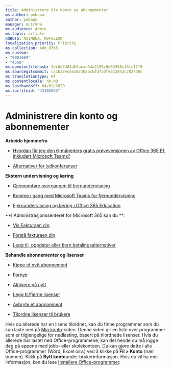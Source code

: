 ```yaml
---
title: Administrere din konto og abonnementer
ms.author: pebaum
author: pebaum
manager: mnirkhe
ms.audience: Admin
ms.topic: article
ROBOTS: NOINDEX, NOFOLLOW
localization_priority: Priority
ms.collection: Adm_O365
ms.custom:
- "9001669"
- "4560"
ms.openlocfilehash: 3dc0d7481db5acae34a2186c9d63358c431c17f9
ms.sourcegitcommit: c31b37ec6a107308bcbfdf5dfee72843c782700c
ms.translationtype: HT
ms.contentlocale: nb-NO
ms.lasthandoff: 04/02/2020
ms.locfileid: "43102653"
---
```

# <a name="manage-your-account-and-subscriptions"></a>Administrere din konto og abonnementer

**Arbeide hjemmefra**
- [Hvordan får jeg den 6-måneders gratis prøveversjonen av Office 365 E1, inkludert Microsoft Teams?](https://docs.microsoft.com/MicrosoftTeams/e1-trial-license)

- [Alternativer for lydkonferanser](https://docs.microsoft.com/alchemyinsights/options-for-audio-conferencing)

**Ekstern undervisning og læring**

- [Gjennomføre overgangen til fjernundervisning](https://www.microsoft.com/education/remote-learning)

- [Komme i gang med Microsoft Teams for fjernundervisning](https://docs.microsoft.com/MicrosoftTeams/remote-learning-edu)

- [Fjernundervisning og læring i Office 365 Education](https://docs.microsoft.com/MicrosoftTeams/remote-learning-edu)

**I Administrasjonssenteret for Microsoft 365 kan du **: 

- [Vis Fakturaen din](https://docs.microsoft.com/microsoft-365/commerce/billing-and-payments/view-your-bill-or-invoice) 

- [Forstå fakturaen din](https://docs.microsoft.com/microsoft-365/commerce/billing-and-payments/understand-your-invoice)

- [Legg til, oppdater eller fjern betalingsalternativer](https://docs.microsoft.com/microsoft-365/commerce/billing-and-payments/add-update-or-remove-credit-card-or-bank-account)

**Behandle abonnementer og lisenser** 

- [Kjøpe et nytt abonnement](https://docs.microsoft.com/microsoft-365/commerce/subscriptions/upgrade-to-different-plan)

- [Fornye](https://docs.microsoft.com/microsoft-365/commerce/subscriptions/renew-your-subscription) 

- [Aktivere på nytt](https://docs.microsoft.com/microsoft-365/commerce/subscriptions/reactivate-your-subscription)

- [Legg til/fjerne lisenser](https://docs.microsoft.com/microsoft-365/commerce/licenses/buy-licenses)

- [Avbryte et abonnement](https://docs.microsoft.com/microsoft-365/commerce/subscriptions/cancel-your-subscription)

- [Tilordne lisenser til brukere](https://docs.microsoft.com/microsoft-365/admin/manage/assign-licenses-to-users)

Hvis du allerede har en lisens tilordnet, kan du finne programmer som du kan laste ned på [Min konto](https://portal.office.com/account/#installs)-siden. Denne siden gir en liste over programmer som er tilgjengelige for nedlasting, basert på tilordnede lisenser. Hvis du allerede har lastet ned Office-programmene, kan det hende du må logge deg på appene med jobb- eller skolekontoen. Du kan gjøre dette i alle Office-programmer (Word, Excel osv.) ved å klikke på **Fil > Konto** (nær bunnen). Klikk på **Bytt konto**under brukerinformasjon. Hvis du vil ha mer informasjon, kan du lese [Installere Office-programmer](https://docs.microsoft.com/microsoft-365/admin/setup/install-applications). 
